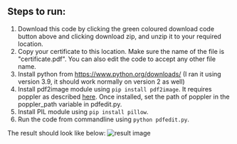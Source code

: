 ## Steps to run:
1. Download this code by clicking the green coloured download code button above and clicking download zip, and unzip it to your required location.
2. Copy your certificate to this location. Make sure the name of the file is "certificate.pdf". You can also edit the code to accept any other file name. 
3. Install python from https://www.python.org/downloads/ (I ran it using version 3.9, it should work normally on version 2 as well)
4. Install pdf2image module using `pip install pdf2image`. It requires poppler as described [here](https://github.com/Belval/pdf2image).
   Once installed, set the path of poppler in the poppler_path variable in pdfedit.py.
4. Install PIL module using `pip install pillow`. 
5. Run the code from commandline using `python pdfedit.py`. 

The result should look like below:
![result image](https://raw.githubusercontent.com/gloriousalbus/pdfedit/main/res.jpg)
